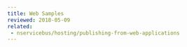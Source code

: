 ```yaml
---
title: Web Samples
reviewed: 2018-05-09
related:
 - nservicebus/hosting/publishing-from-web-applications
---
```

